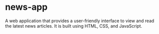 # news-app
A web application that provides a user-friendly interface to view and read the latest news articles. It is built using HTML, CSS, and JavaScript.
